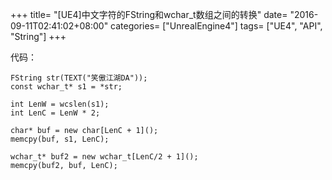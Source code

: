 +++
title= "[UE4]中文字符的FString和wchar_t数组之间的转换"
date= "2016-09-11T02:41:02+08:00"
categories= ["UnrealEngine4"]
tags= ["UE4", "API", "String"]
+++

代码：

    FString str(TEXT("笑傲江湖DA"));
    const wchar_t* s1 = *str;

    int LenW = wcslen(s1);
    int LenC = LenW * 2;

    char* buf = new char[LenC + 1]();
    memcpy(buf, s1, LenC);

    wchar_t* buf2 = new wchar_t[LenC/2 + 1]();
    memcpy(buf2, buf, LenC);
